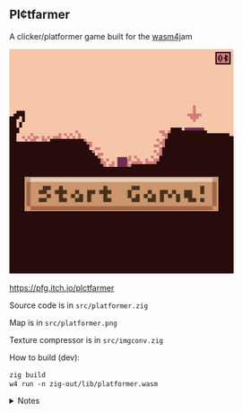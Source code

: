 ## Pl¢tfarmer

A clicker/platformer game built for the [wasm4j](https://itch.io/jam/wasm4)am

[![Play Game](src/platformer-thumbnail-playbtn.png)](https://pfg.itch.io/plctfarmer)

https://pfg.itch.io/plctfarmer

Source code is in `src/platformer.zig`

Map is in `src/platformer.png`

Texture compressor is in `src/imgconv.zig`

How to build (dev):

```
zig build
w4 run -n zig-out/lib/platformer.wasm
```

<details>
<summary>Notes</summary>

make sure you aren't over the size limit:
`zig build -Drelease-small && ls -l zig-out/lib/platformer.wasm`
(maximum is 65,536 bytes)

recommend also using wasm-opt -Oz because it got likt 50kb → 46kb

check this: `wasm-objdump zig-out/lib/platformer.wasm -x -j code`

## ingconv notes

1. scale the image down to 160x160
2. https://www.imgonline.com.ua/eng/limit-color-number.php
3. imgconv image.jpg image.w4i --compress --detect-palette

## bundling

```
zig build -Drelease-small && ls -l zig-out/lib/platformer.wasm && w4 bundle zig-out/lib/platformer.wasm --html zig-out/lib/file.html
```

note: also use wasm-opt

## TODO:

- [x] finish up the game
  - [x] intro screen. the computer thing and a clicker game → the full game
  - [x] pause menu so you can go back out to the computer. it would be cool to
        have interactions between the game and the computer but idk
  - [x] end screen. you unlock infinite dashes + debug keys
- [ ] see how many desktop backgrounds I can fit in the cart
  - [ ] `wasm-opt -Oz --strip-producers --dce --zero-filled-memory` ← make sure
        to use this, it will make the zig output even smaller
  - [ ] see if we can go right the way up to the limit
  - [ ] oh yeah we could do that before release, why not

</details>